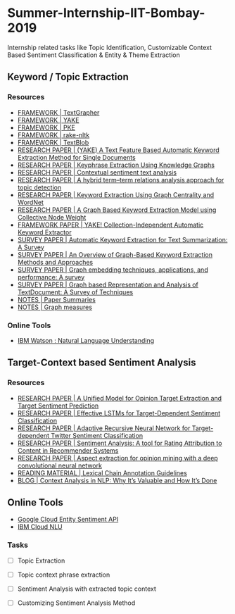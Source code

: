 # Summer-Internship-IIT-Bombay-2019
Internship related tasks like Topic Identification, Customizable Context Based Sentiment Classification &amp; Entity & Theme Extraction

## Keyword / Topic Extraction

### Resources 
* [FRAMEWORK | TextGrapher](https://github.com/liuhuanyong/TextGrapher)
* [FRAMEWORK | YAKE](https://github.com/LIAAD/yake)
* [FRAMEWORK | PKE](https://github.com/boudinfl/pke)
* [FRAMEWORK | rake-nltk](https://github.com/csurfer/rake-nltk)
* [FRAMEWORK | TextBlob](https://textblob.readthedocs.io/en/dev/quickstart.html#noun-phrase-extraction)
* [RESEARCH PAPER | (YAKE) A Text Feature Based Automatic Keyword Extraction Method for Single Documents](https://link.springer.com/content/pdf/10.1007%2F978-3-319-76941-7.pdf)
* [RESEARCH PAPER | Keyphrase Extraction Using Knowledge Graphs](https://www.researchgate.net/publication/318857290_Keyphrase_Extraction_Using_Knowledge_Graphs)
* [RESEARCH PAPER | Contextual sentiment text analysis](https://patents.google.com/patent/US20150286627A1/en)
* [RESEARCH PAPER | A hybrid term–term relations analysis approach for topic detection](https://www.sciencedirect.com/science/article/pii/S0950705115004335)
* [RESEARCH PAPER | Keyword Extraction Using Graph Centrality and WordNet](https://www.researchgate.net/publication/328735923_Keyword_Extraction_Using_Graph_Centrality_and_WordNet)
* [RESEARCH PAPER | A Graph Based Keyword Extraction Model using Collective Node Weight](https://www.researchgate.net/publication/321793701_A_Graph_Based_Keyword_Extraction_Model_using_Collective_Node_Weight)
* [FRAMEWORK PAPER | YAKE! Collection-Independent Automatic Keyword Extractor](https://repositorio.inesctec.pt/bitstream/123456789/7623/1/P-00N-NF5.pdf)
* [SURVEY PAPER | Automatic Keyword Extraction for Text Summarization: A Survey](https://arxiv.org/ftp/arxiv/papers/1704/1704.03242.pdf)
* [SURVEY PAPER | An Overview of Graph-Based Keyword Extraction Methods and Approaches](https://hrcak.srce.hr/140857)
* [SURVEY PAPER | Graph embedding techniques, applications, and performance: A survey](https://www.sciencedirect.com/science/article/pii/S0950705118301540)
* [SURVEY PAPER | Graph based Representation and Analysis of TextDocument: A Survey of Techniques](https://www.researchgate.net/publication/269669347_Graph_based_Representation_and_Analysis_of_Text_Document_A_Survey_of_Techniques)
* [NOTES | Paper Summaries](https://docs.google.com/document/d/1WbEgiVrVTrV7erO0p89ZZ6zT85RJPG8N4OC6kWcVYlY/edit?usp=sharing)
* [NOTES | Graph measures](https://docs.google.com/document/d/1rEwg15lM2Yhfpdjmy7xjg2sjam1lWaV_bPpTlRMTzos/edit?usp=sharing)

### Online Tools
* [IBM Watson : Natural Language Understanding](https://www.ibm.com/watson/services/natural-language-understanding/)

## Target-Context based Sentiment Analysis

### Resources
* [RESEARCH PAPER | A Unified Model for Opinion Target Extraction and Target Sentiment Prediction](https://arxiv.org/abs/1811.05082)
* [RESEARCH PAPER | Effective LSTMs for Target-Dependent Sentiment Classification](https://www.aclweb.org/anthology/C16-1311)
* [RESEARCH PAPER | Adaptive Recursive Neural Network for Target-dependent Twitter Sentiment Classification](https://www.aclweb.org/anthology/P14-2009)
* [RESEARCH PAPER | Sentiment Analysis: A tool for Rating Attribution to Content in Recommender Systems](http://ceur-ws.org/Vol-896/paper5.pdf)
* [RESEARCH PAPER | Aspect extraction for opinion mining with a deep convolutional neural network](https://www.sciencedirect.com/science/article/pii/S0950705116301721)
* [READING MATERIAL | Lexical Chain Annotation Guidelines](https://www.inf.uni-hamburg.de/en/inst/ab/lt/resources/data/lexical-chains/guidelines-en--v1-0.pdf)
* [BLOG | Context Analysis in NLP: Why It’s Valuable and How It’s Done](https://www.lexalytics.com/lexablog/context-analysis-nlp)

## Online Tools
* [Google Cloud Entity Sentiment API](https://cloud.google.com/natural-language/docs/analyzing-entity-sentiment#language-classify-content-file-python)
* [IBM Cloud NLU](https://cloud.ibm.com/apidocs/natural-language-understanding#sentiment)

### Tasks
- [ ] Topic Extraction
- [ ] Topic context phrase extraction
- [ ] Sentiment Analysis with extracted topic context
- [ ] Customizing Sentiment Analysis Method





